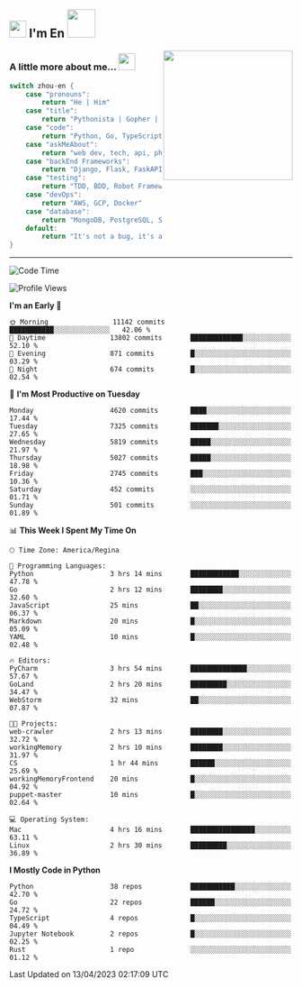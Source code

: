 <h2><img src="https://emojis.slackmojis.com/emojis/images/1531849430/4246/blob-sunglasses.gif?1531849430" width="30"/> I'm En <img src="https://media.giphy.com/media/12oufCB0MyZ1Go/giphy.gif" width="50"></h2>
<img align='right' src="https://media.giphy.com/media/M9gbBd9nbDrOTu1Mqx/giphy.gif" width="230">


### A little more about me... <img src="https://media.giphy.com/media/WUlplcMpOCEmTGBtBW/giphy.gif" width="30">  
<!--
```javascript
const zhou-en = {
    pronouns: "He" | "Him",
    title: "Pythonista" | "Gopher" | "Rustacean",
    code: ["Python", "Go", "Rust", "TypeScript"],
    askMeAbout: ["web dev", "tech", "app dev", "photography"],
    technologies: {
        backEnd: {
            python: ["Django", "Flask", "FaskAPI"],
            go: []
        },
        scraping: ["selenium", "scrapy", "spider"],
        testing: ["Robot Framework"],
        devOps: ["AWS", "Docker", "GCP", "Nginx"],
        databases: ["mongo", "postgresql", "sqlite"],
        misc: ["Firebase", "Heroku"]
    },
    architecture: ["Event Driven Architecture", "Microservices"],
    currentFocus: ["Temporal", "Rust"],
    funFact: "It's not a bug, it's a feature!"
};
```
  -->

```go
switch zhou-en {
    case "pronouns":
        return "He | Him"
    case "title":
        return "Pythonista | Gopher | Rustacean"
    case "code":
        return "Python, Go, TypeScript, Rust"
    case "askMeAbout":
        return "web dev, tech, api, photography, basketball"
    case "backEnd Frameworks":
        return "Django, Flask, FaskAPI, Temporal"
    case "testing":
        return "TDD, BDD, Robot Framework, pytest"
    case "devOps":
        return "AWS, GCP, Docker"
    case "database":
        return "MongoDB, PostgreSQL, Sqlit"
    default:
        return "It's not a bug, it's a feature!"
}
```




---
<!--START_SECTION:waka-->
![Code Time](http://img.shields.io/badge/Code%20Time-569%20hrs%2057%20mins-blue)

![Profile Views](http://img.shields.io/badge/Profile%20Views-0-blue)

**I'm an Early 🐤** 

```text
🌞 Morning                11142 commits       ███████████░░░░░░░░░░░░░░   42.06 % 
🌆 Daytime                13802 commits       █████████████░░░░░░░░░░░░   52.10 % 
🌃 Evening                871 commits         █░░░░░░░░░░░░░░░░░░░░░░░░   03.29 % 
🌙 Night                  674 commits         █░░░░░░░░░░░░░░░░░░░░░░░░   02.54 % 
```
📅 **I'm Most Productive on Tuesday** 

```text
Monday                   4620 commits        ████░░░░░░░░░░░░░░░░░░░░░   17.44 % 
Tuesday                  7325 commits        ███████░░░░░░░░░░░░░░░░░░   27.65 % 
Wednesday                5819 commits        █████░░░░░░░░░░░░░░░░░░░░   21.97 % 
Thursday                 5027 commits        █████░░░░░░░░░░░░░░░░░░░░   18.98 % 
Friday                   2745 commits        ███░░░░░░░░░░░░░░░░░░░░░░   10.36 % 
Saturday                 452 commits         ░░░░░░░░░░░░░░░░░░░░░░░░░   01.71 % 
Sunday                   501 commits         ░░░░░░░░░░░░░░░░░░░░░░░░░   01.89 % 
```


📊 **This Week I Spent My Time On** 

```text
🕑︎ Time Zone: America/Regina

💬 Programming Languages: 
Python                   3 hrs 14 mins       ████████████░░░░░░░░░░░░░   47.78 % 
Go                       2 hrs 12 mins       ████████░░░░░░░░░░░░░░░░░   32.60 % 
JavaScript               25 mins             ██░░░░░░░░░░░░░░░░░░░░░░░   06.37 % 
Markdown                 20 mins             █░░░░░░░░░░░░░░░░░░░░░░░░   05.09 % 
YAML                     10 mins             █░░░░░░░░░░░░░░░░░░░░░░░░   02.48 % 

🔥 Editors: 
PyCharm                  3 hrs 54 mins       ██████████████░░░░░░░░░░░   57.67 % 
GoLand                   2 hrs 20 mins       █████████░░░░░░░░░░░░░░░░   34.47 % 
WebStorm                 32 mins             ██░░░░░░░░░░░░░░░░░░░░░░░   07.87 % 

🐱‍💻 Projects: 
web-crawler              2 hrs 13 mins       ████████░░░░░░░░░░░░░░░░░   32.72 % 
workingMemory            2 hrs 10 mins       ████████░░░░░░░░░░░░░░░░░   31.97 % 
CS                       1 hr 44 mins        ██████░░░░░░░░░░░░░░░░░░░   25.69 % 
workingMemoryFrontend    20 mins             █░░░░░░░░░░░░░░░░░░░░░░░░   04.92 % 
puppet-master            10 mins             █░░░░░░░░░░░░░░░░░░░░░░░░   02.64 % 

💻 Operating System: 
Mac                      4 hrs 16 mins       ████████████████░░░░░░░░░   63.11 % 
Linux                    2 hrs 30 mins       █████████░░░░░░░░░░░░░░░░   36.89 % 
```

**I Mostly Code in Python** 

```text
Python                   38 repos            ███████████░░░░░░░░░░░░░░   42.70 % 
Go                       22 repos            ██████░░░░░░░░░░░░░░░░░░░   24.72 % 
TypeScript               4 repos             █░░░░░░░░░░░░░░░░░░░░░░░░   04.49 % 
Jupyter Notebook         2 repos             █░░░░░░░░░░░░░░░░░░░░░░░░   02.25 % 
Rust                     1 repo              ░░░░░░░░░░░░░░░░░░░░░░░░░   01.12 % 
```




 Last Updated on 13/04/2023 02:17:09 UTC
<!--END_SECTION:waka-->
